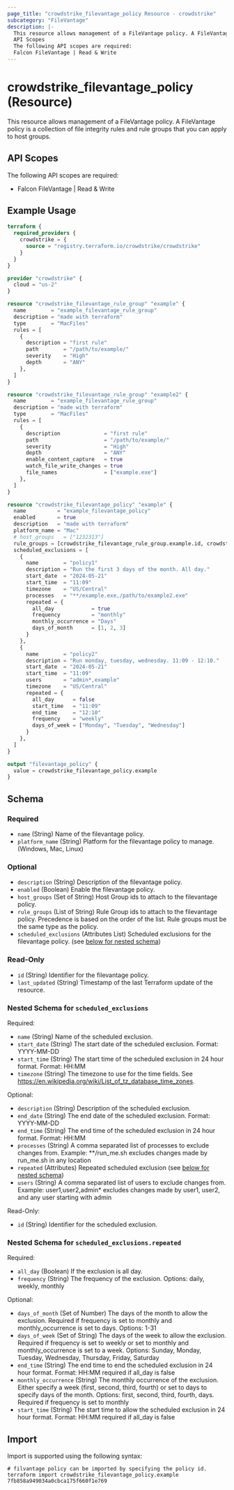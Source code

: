 ```yaml
---
page_title: "crowdstrike_filevantage_policy Resource - crowdstrike"
subcategory: "FileVantage"
description: |-
  This resource allows management of a FileVantage policy. A FileVantage policy is a collection of file integrity rules and rule groups that you can apply to host groups.
  API Scopes
  The following API scopes are required:
  Falcon FileVantage | Read & Write
---
```


# crowdstrike_filevantage_policy (Resource)

This resource allows management of a FileVantage policy. A FileVantage policy is a collection of file integrity rules and rule groups that you can apply to host groups.

## API Scopes

The following API scopes are required:

- Falcon FileVantage | Read & Write


## Example Usage

```terraform
terraform {
  required_providers {
    crowdstrike = {
      source = "registry.terraform.io/crowdstrike/crowdstrike"
    }
  }
}

provider "crowdstrike" {
  cloud = "us-2"
}

resource "crowdstrike_filevantage_rule_group" "example" {
  name        = "example_filevantage_rule_group"
  description = "made with terraform"
  type        = "MacFiles"
  rules = [
    {
      description = "first rule"
      path        = "/path/to/example/"
      severity    = "High"
      depth       = "ANY"
    },
  ]
}

resource "crowdstrike_filevantage_rule_group" "example2" {
  name        = "example_filevantage_rule_group"
  description = "made with terraform"
  type        = "MacFiles"
  rules = [
    {
      description              = "first rule"
      path                     = "/path/to/example/"
      severity                 = "High"
      depth                    = "ANY"
      enable_content_capture   = true
      watch_file_write_changes = true
      file_names               = ["example.exe"]
    },
  ]
}

resource "crowdstrike_filevantage_policy" "example" {
  name          = "example_filevantage_policy"
  enabled       = true
  description   = "made with terraform"
  platform_name = "Mac"
  # host_groups   = ["1232313"]
  rule_groups = [crowdstrike_filevantage_rule_group.example.id, crowdstrike_filevantage_rule_group.example2.id]
  scheduled_exclusions = [
    {
      name        = "policy1"
      description = "Run the first 3 days of the month. All day."
      start_date  = "2024-05-21"
      start_time  = "11:09"
      timezone    = "US/Central"
      processes   = "**/example.exe,/path/to/example2.exe"
      repeated = {
        all_day            = true
        frequency          = "monthly"
        monthly_occurrence = "Days"
        days_of_month      = [1, 2, 3]
      }
    },
    {
      name        = "policy2"
      description = "Run monday, tuesday, wednesday. 11:09 - 12:10."
      start_date  = "2024-05-21"
      start_time  = "11:09"
      users       = "admin*,example"
      timezone    = "US/Central"
      repeated = {
        all_day      = false
        start_time   = "11:09"
        end_time     = "12:10"
        frequency    = "weekly"
        days_of_week = ["Monday", "Tuesday", "Wednesday"]
      }
    },
  ]
}

output "filevantage_policy" {
  value = crowdstrike_filevantage_policy.example
}
```

<!-- schema generated by tfplugindocs -->
## Schema

### Required

- `name` (String) Name of the filevantage policy.
- `platform_name` (String) Platform for the filevantage policy to manage. (Windows, Mac, Linux)

### Optional

- `description` (String) Description of the filevantage policy.
- `enabled` (Boolean) Enable the filevantage policy.
- `host_groups` (Set of String) Host Group ids to attach to the filevantage policy.
- `rule_groups` (List of String) Rule Group ids to attach to the filevantage policy. Precedence is based on the order of the list. Rule groups must be the same type as the policy.
- `scheduled_exclusions` (Attributes List) Scheduled exclusions for the filevantage policy. (see [below for nested schema](#nestedatt--scheduled_exclusions))

### Read-Only

- `id` (String) Identifier for the filevantage policy.
- `last_updated` (String) Timestamp of the last Terraform update of the resource.

<a id="nestedatt--scheduled_exclusions"></a>
### Nested Schema for `scheduled_exclusions`

Required:

- `name` (String) Name of the scheduled exclusion.
- `start_date` (String) The start date of the scheduled exclusion. Format: YYYY-MM-DD
- `start_time` (String) The start time of the scheduled exclusion in 24 hour format. Format: HH:MM
- `timezone` (String) The timezone to use for the time fields. See https://en.wikipedia.org/wiki/List_of_tz_database_time_zones.

Optional:

- `description` (String) Description of the scheduled exclusion.
- `end_date` (String) The end date of the scheduled exclusion. Format: YYYY-MM-DD
- `end_time` (String) The end time of the scheduled exclusion in 24 hour format. Format: HH:MM
- `processes` (String) A comma separated list of processes to exclude changes from. Example: **/run_me.sh excludes changes made by run_me.sh in any location
- `repeated` (Attributes) Repeated scheduled exclusion (see [below for nested schema](#nestedatt--scheduled_exclusions--repeated))
- `users` (String) A comma separated list of users to exclude changes from. Example: user1,user2,admin* excludes changes made by user1, user2, and any user starting with admin

Read-Only:

- `id` (String) Identifier for the scheduled exclusion.

<a id="nestedatt--scheduled_exclusions--repeated"></a>
### Nested Schema for `scheduled_exclusions.repeated`

Required:

- `all_day` (Boolean) If the exclusion is all day.
- `frequency` (String) The frequency of the exclusion. Options: daily, weekly, monthly

Optional:

- `days_of_month` (Set of Number) The days of the month to allow the exclusion. Required if frequency is set to monthly and monthly_occurrence is set to days. Options: 1-31
- `days_of_week` (Set of String) The days of the week to allow the exclusion. Required if frequency is set to weekly or set to monthly and monthly_occurrence is set to a week. Options: Sunday, Monday, Tuesday, Wednesday, Thursday, Friday, Saturday
- `end_time` (String) The end time to end the scheduled exclusion in 24 hour format. Format: HH:MM required if all_day is false
- `monthly_occurrence` (String) The monthly occurrence of the exclusion. Either specify a week (first, second, third, fourth) or set to days to specify days of the month. Options: first, second, third, fourth, days. Required if frequency is set to monthly
- `start_time` (String) The start time to allow the scheduled exclusion in 24 hour format. Format: HH:MM required if all_day is false

## Import

Import is supported using the following syntax:

```shell
# filvantage policy can be imported by specifying the policy id.
terraform import crowdstrike_filevantage_policy.example 7fb858a949034a0cbca175f660f1e769
```
